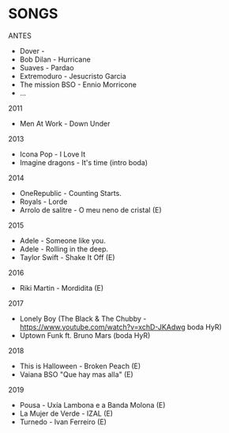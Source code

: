 SONGS
=====

ANTES
 * Dover -
 * Bob Dilan - Hurricane
 * Suaves - Pardao
 * Extremoduro - Jesucristo Garcia
 * The mission BSO - Ennio Morricone
 * ...

2011
 * Men At Work - Down Under

2013
 * Icona Pop - I Love It
 * Imagine dragons - It's time (intro boda)

2014
 * OneRepublic - Counting Starts.
 * Royals - Lorde
 * Arrolo de salitre -  O meu neno de cristal (E)

2015
 * Adele - Someone like you.
 * Adele - Rolling in the deep.
 * Taylor Swift - Shake It Off (E)

2016
 * Riki Martin - Mordidita (E)

2017
 * Lonely Boy (The Black & The Chubby - https://www.youtube.com/watch?v=xchD-JKAdwg boda HyR)
 * Uptown Funk ft. Bruno Mars (boda HyR)

2018
 * This is Halloween - Broken Peach (E)
 * Vaiana BSO "Que hay mas alla" (E)

2019
 * Pousa - Uxía Lambona e a Banda Molona (E)
 * La Mujer de Verde - IZAL (E)
 * Turnedo - Ivan Ferreiro (E)
